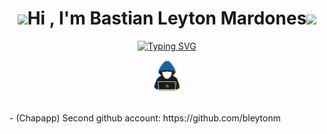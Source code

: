 
<h1 align="center"><img src="https://i.giphy.com/lGBeeSvVQA7xME62Df.webp" width="35"><b>Hi , I'm Bastian Leyton Mardones</b><img src="https://i.giphy.com/lGBeeSvVQA7xME62Df.webp" width="35"></h1>
<!--  -->
<p align="center">
  <a href="https://git.io/typing-svg"><img src="https://readme-typing-svg.herokuapp.com?font=Fira+Code&pause=1000&center=true&vCenter=true&width=435&lines=Software+Engineer;Cybersecurity+Enthusiast;Full-Stack+Developer" alt="Typing SVG" /></a>

<p align="center">
  <picture><img src = "https://github.com/0xAbdulKhalid/0xAbdulKhalid/raw/main/assets/mdImages/about_me.gif" width = 50px></picture> 
</p>
<br>
- (Chapapp) Second github account: https://github.com/bleytonm
